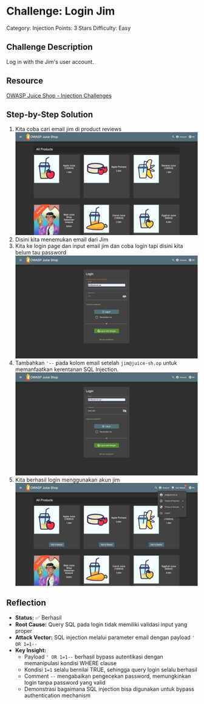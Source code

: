 # Challenge: Login Jim

Category: Injection
Points: 3 Stars
Difficulty: Easy

## Challenge Description

Log in with the Jim's user account.

## Resource

[OWASP Juice Shop - Injection Challenges](https://juice-shop.herokuapp.com/#/score-board?categories=Injection)

## Step-by-Step Solution

1. Kita coba cari email jim di product reviews
   ![](images/step1-all-products-page.png)
2. Disini kita menemukan email dari Jim
   [](images/step2-email-jim.png)
3. Kita ke login page dan input email jim dan coba login tapi disini kita belum tau password
   ![](images/step3-login-jim.png)
4. Tambahkan `'--` pada kolom email setelah `jim@juice-sh.op` untuk memanfaatkan kerentanan SQL Injection.
   ![](images/step4-login-with-sqli.png)
5. Kita berhasil login menggunakan akun jim
   ![](images/step5-success-login.png)

## Reflection

- **Status:** ✅ Berhasil
- **Root Cause:** Query SQL pada login tidak memiliki validasi input yang proper
- **Attack Vector:** SQL injection melalui parameter email dengan payload `' OR 1=1--`
- **Key Insight:**
  - Payload `' OR 1=1--` berhasil bypass autentikasi dengan memanipulasi kondisi WHERE clause
  - Kondisi `1=1` selalu bernilai TRUE, sehingga query login selalu berhasil
  - Comment `--` mengabaikan pengecekan password, memungkinkan login tanpa password yang valid
  - Demonstrasi bagaimana SQL injection bisa digunakan untuk bypass authentication mechanism
